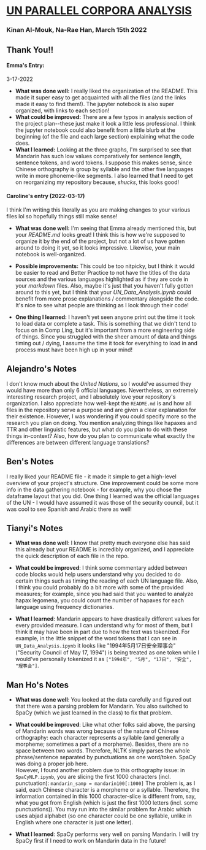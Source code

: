 # [UN PARALLEL CORPORA ANALYSIS](https://github.com/Data-Science-for-Linguists-2022/UN-Parallel-Corpora-Analysis)
### Kinan Al-Mouk, Na-Rae Han, March 15th 2022

## Thank You!!

#### Emma's Entry:
3-17-2022
- **What was done well:** I really liked the organization of the README. This made it super easy to get acquainted with all the files (and the links made it easy to find them!). The jupyter notebook is also super organized, with links to each section!
- **What could be improved:** There are a few typos in analysis section of the project plan--these just make it look a little less professional. I think the jupyter notebook could also benefit from a little blurb at the beginning (of the file and each large section) explaining what the code does.
- **What I learned:** Looking at the three graphs, I'm surprised to see that Mandarin has such low values comparatively for sentence length, sentence tokens, and word tokens.  I suppose this makes sense, since Chinese orthography is group by syllable and the other five languages write in more phoneme-like segments.  I also learned that I need to get on reorganizing my repository because, *shucks*, this looks good!

#### Caroline's entry (2022-03-17)

I think I'm writing this literally as you are making changes to your various files lol so hopefully things still make sense!

- **What was done well:** I'm seeing that Emma already mentioned this, but your *README.md* looks great! I think this is how we're supposed to organize it by the end of the project, but not a lot of us have gotten around to doing it yet, so it looks impressive. Likewise, your main notebook is well-organized.

- **Possible improvements:** This could be too nitpicky, but I think it would be easier to read and Better Practice to not have the titles of the data sources and the various languages highlighted as if they are code in your *markdown* files. Also, maybe it's just that you haven't fully gotten around to this yet, but I think that your *UN_Data_Analysis.ipynb* could benefit from more prose explanations / commentary alongside the code. It's nice to see what people are thinking as I look through their code!

- **One thing I learned:** I haven't yet seen anyone print out the time it took to load data or complete a task. This is something that we didn't tend to focus on in Comp Ling, but it's important from a more engineering side of things. Since you struggled with the sheer amount of data and things timing out / dying, I assume the time it took for everything to load in and process must have been high up in your mind!

## Alejandro's Notes
I don't know much about the _United Nations_, so I would've assumed they would have more than only 6 official languages. Nevertheless, an extremely interesting research project, and I absolutely love your repository's organization. I also appreciate how well-kept the `README.md` is and how all files in the repository serve a purpose and are given a clear explanation for their existence. However, I was wondering if you could specify more so the research you plan on doing. You mention analyzing things like hapaxes and TTR and other linguistic features, but what do you plan to do with these things in-context? Also, how do you plan to communicate what exactly the differences are between different language translations?

## Ben's Notes
I really liked your README file - it made it simple to get a high-level overview of your project's structure.
One improvement could be some more info in the data gathering notebook - for example, why you chose the
dataframe layout that you did.
One thing I learned was the official languages of the UN - I would have assumed it was those of the security council,
but it was cool to see Spanish and Arabic there as well!

## Tianyi's Notes

- **What was done well**: I know that pretty much everyone else has said this already but your README is incredibly organized, and I appreciate the quick description of each file in the repo.

- **What could be improved**: I think some commentary added between code blocks would help users understand why you decided to do certain things such as timing the reading of each UN language file.
Also, I think you could probably do a bit more with some of the provided measures; for example, since you had said that you wanted to analyze hapax legomena, you could count the number of hapaxes for each language using frequency dictionaries.

- **What I learned**: Mandarin appears to have drastically different values for every provided measure.
I can understand why for most of them, but I think it may have been in part due to how the text was tokenized.
For example, in the little snippet of the word tokens that I can see in `UN_Data_Analysis.ipynb` it looks like "1994年5月17日安全理事会" ("Security Council of May 17, 1994") is being treated as one token while I would've personally tokenized it as `["1994年", "5月", "17日", "安全", "理事会"]`.

## Man Ho's Notes

- **What was done well**: You looked at the data carefully and figured out that there was a parsing problem for Mandarin. You also switched to SpaCy (which we just learned in the class) to fix that problem.

- **What could be improved**: Like what other folks said above, the parsing of Mandarin words was wrong because of the nature of Chinese orthography: each character represents a syllable (and generally a morpheme; sometimes a part of a morpheme). Besides, there are no space between two words. Therefore, NLTK simply parses the whole phrase/sentence separated by punctuations as one word/token. SpaCy was doing a proper job here.  
However, I found another problem due to this orthography issue: in `SpaCyNLP.ipynb`, you are slicing the first 1000 characters (incl. punctuation):
`mandarin_samp = mandarin100[:1000]`
The problem is, as I said, each Chinese character is a morpheme or a syllable. Therefore, the information contained in this 1000 character-slice is different from, say, what you got from English (which is just the first 1000 letters (incl. some punctuations)). You may run into the similar problem for Arabic which uses abjad alphabet (so one character could be one syllable, unlike in English where one character is just one letter).

- **What I learned**:  SpaCy performs very well on parsing Mandarin. I will try SpaCy first if I need to work on Mandarin data in the future!
